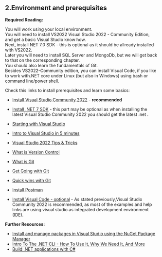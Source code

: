 ## 2.Environment and prerequisites

**Required Reading:**

You will work using your local environment.  
You will need to install VS2022 Visual Studio 2022 - Community Edition, and get a basic Visual Studio know how.  
Next, install NET 7.0 SDK - this is optional as it should be allready installed with VS2022.  
Later you will need to install SQL Server and MongoDb, but we will get back to that on the corresponding chapter.  
You should also learn the fundamentals of Git.  
Besides VS2022-Community edition, you can install Visual Code, if you like to work with.NET core under Linux (but also in Windows) using bash or command line/power shell.  

Check this links to install prerequisites and learn some basics:  
 - [Install Visual Studio Community 2022](https://visualstudio.microsoft.com/vs/community/)   - __recommended__
 - [Install .NET 7 SDK](https://dotnet.microsoft.com/en-us/download/dotnet/7.0) - this part may be optional as when installing the latest Visual Studio Community 2022 you should get the latest .net .
 - [Starting with Visual Studio](https://www.youtube.com/watch?v=iC3CJcYxkl0&t=107s&ab_channel=MicrosoftVisualStudio)
 - [Intro to Visual Studio in 5 minutes](https://www.youtube.com/watch?v=5AOp8zFu4Vg&ab_channel=dotNET)
 - [Visual Studio 2022 Tips & Tricks](https://www.youtube.com/watch?v=etHfCFwH6MY&ab_channel=ClaudioBernasconi)
 
 - [What is Version Control](https://git-scm.com/video/what-is-version-control)  
 - [What is Git](https://git-scm.com/video/what-is-git)  
 - [Get Going with Git](https://git-scm.com/video/get-going)  
 - [Quick wins with Git](https://git-scm.com/video/quick-wins)  
 
 - [Install Postman](https://www.postman.com/downloads/])
 - [Install Visual Code - optional](https://code.visualstudio.com/) - As stated previously,Visual Studio Community 2022 is recommended, as most of the examples and help links are using visual studio as integrated development environment (IDE).

**Further Resources:**

 - [Install and manage packages in Visual Studio using the NuGet Package Manager](https://learn.microsoft.com/en-us/nuget/consume-packages/install-use-packages-visual-studio)
 - [Intro To The .NET CLI - How To Use It, Why We Need It, And More](https://www.youtube.com/watch?v=RQLzp2Z8-BE&ab_channel=IAmTimCorey)
 - [Build .NET applications with C#](https://docs.microsoft.com/en-us/learn/paths/build-dotnet-applications-csharp/?WT.mc_id=dotnet-35129-website)
